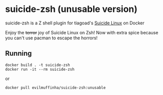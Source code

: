 # suicide-zsh (unusable version)

suicide-zsh is a Z shell plugin for tiagoad's [Suicide Linux](https://github.com/tiagoad/suicide-linux) on Docker

Enjoy the ~~terror~~ joy of Suicide Linux on Zsh! Now with extra spice because you can't use pacman to escape the horrors!

## Running
```
docker build . -t suicide-zsh
docker run -it --rm suicide-zsh
```
or
```
docker pull evilmuffinha/suicide-zsh:unusable
```
